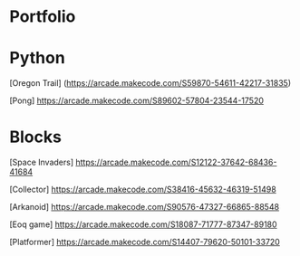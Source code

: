 # Portfolio

# Python

[Oregon Trail] (https://arcade.makecode.com/S59870-54611-42217-31835)

[Pong] https://arcade.makecode.com/S89602-57804-23544-17520

# Blocks

[Space Invaders] https://arcade.makecode.com/S12122-37642-68436-41684

[Collector] https://arcade.makecode.com/S38416-45632-46319-51498

[Arkanoid] https://arcade.makecode.com/S90576-47327-66865-88548

[Eoq game] https://arcade.makecode.com/S18087-71777-87347-89180

[Platformer] https://arcade.makecode.com/S14407-79620-50101-33720


